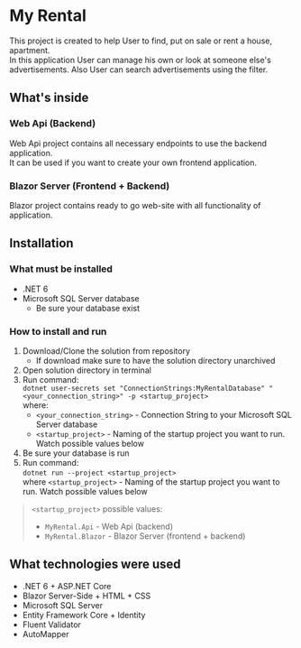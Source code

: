 # My Rental

This project is created to help User to find, put on sale or rent a house, apartment.  
In this application User can manage his own or look at someone else's advertisements. Also User can search advertisements using the filter.

## What's inside

### Web Api  (Backend)
Web Api project contains all necessary endpoints to use the backend application.  
It can be used if you want to create your own frontend application.

### Blazor Server (Frontend + Backend)
Blazor project contains ready to go web-site  with all functionality of application.

## Installation

### What must be installed
- .NET 6
- Microsoft SQL Server database
  - Be sure your database exist

### How to install and run
1) Download/Clone the solution from repository
    - If download make sure to have the solution directory unarchived
2) Open solution directory in terminal
3) Run command:  
   `dotnet user-secrets set "ConnectionStrings:MyRentalDatabase" "<your_connection_string>" -p <startup_project>`  
   where:
    - `<your_connection_string>` - Connection String to your Microsoft SQL Server database
    - `<startup_project>` - Naming of the startup project you want to run. Watch possible values below
4) Be sure your database is run
5) Run command:  
   `dotnet run --project <startup_project>`  
   where `<startup_project>` - Naming of the startup project you want to run. Watch possible values below

> `<startup_project>` possible values:
> - `MyRental.Api` - Web Api (backend)
> - `MyRental.Blazor` - Blazor Server (frontend + backend)

## What technologies were used

- .NET 6 + ASP.NET Core
- Blazor Server-Side + HTML + CSS
- Microsoft SQL Server
- Entity Framework Core + Identity
- Fluent Validator
- AutoMapper  
